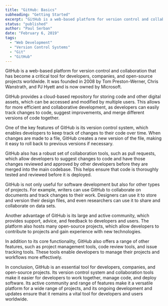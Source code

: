 ```yaml
---
title: "GitHub: Basics"
subheading: "Getting Started"
excerpt: "GitHub is a web-based platform for version control and collaboration that has become a critical tool for developers, companies, and open-source projects worldwide. It was founded in 2008 by Tom Preston-Werner, Chris Wanstrath, and PJ Hyett and is now owned by Microsoft."
status: "published"
author: "Paul Serban"
date: "February 6, 2019"
tags:
  - "Web Development"
  - "Version Control Systems"
  - "Git"
  - "GitHub"
---
```


GitHub is a web-based platform for version control and collaboration that has become a critical tool for developers, companies, and open-source projects worldwide. It was founded in 2008 by Tom Preston-Werner, Chris Wanstrath, and PJ Hyett and is now owned by Microsoft.

GitHub provides a cloud-based repository for storing code and other digital assets, which can be accessed and modified by multiple users. This allows for more efficient and collaborative development, as developers can easily track changes to code, suggest improvements, and merge different versions of code together.

One of the key features of GitHub is its version control system, which enables developers to keep track of changes to their code over time. When changes are made to a file, GitHub creates a new version of the file, making it easy to roll back to previous versions if necessary.

GitHub also has a robust set of collaboration tools, such as pull requests, which allow developers to suggest changes to code and have those changes reviewed and approved by other developers before they are merged into the main codebase. This helps ensure that code is thoroughly tested and reviewed before it is deployed.

GitHub is not only useful for software development but also for other types of projects. For example, writers can use GitHub to collaborate on documents and track changes to their work. Designers can use it to store and version their design files, and even researchers can use it to share and collaborate on data sets.

Another advantage of GitHub is its large and active community, which provides support, advice, and feedback to developers and users. The platform also hosts many open-source projects, which allow developers to contribute to projects and gain experience with new technologies.

In addition to its core functionality, GitHub also offers a range of other features, such as project management tools, code review tools, and issue tracking tools. These tools enable developers to manage their projects and workflows more effectively.

In conclusion, GitHub is an essential tool for developers, companies, and open-source projects. Its version control system and collaboration tools make it easier for developers to work together, manage code, and deploy software. Its active community and range of features make it a versatile platform for a wide range of projects, and its ongoing development and updates ensure that it remains a vital tool for developers and users worldwide.